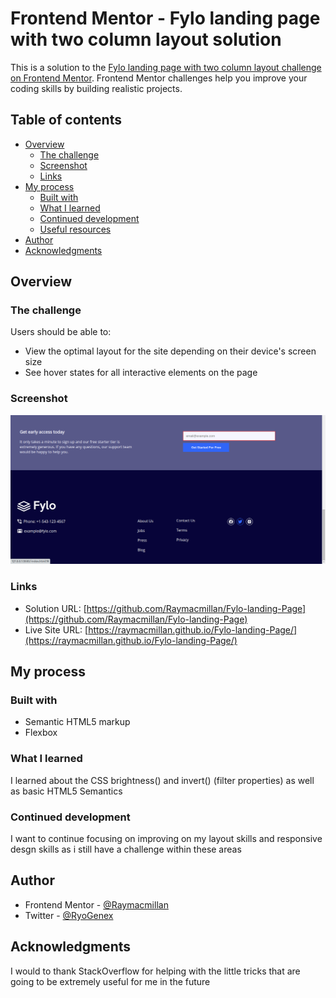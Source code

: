 # Frontend Mentor - Fylo landing page with two column layout solution

This is a solution to the [Fylo landing page with two column layout challenge on Frontend Mentor](https://www.frontendmentor.io/challenges/fylo-landing-page-with-two-column-layout-5ca5ef041e82137ec91a50f5). Frontend Mentor challenges help you improve your coding skills by building realistic projects. 

## Table of contents

- [Overview](#overview)
  - [The challenge](#the-challenge)
  - [Screenshot](#screenshot)
  - [Links](#links)
- [My process](#my-process)
  - [Built with](#built-with)
  - [What I learned](#what-i-learned)
  - [Continued development](#continued-development)
  - [Useful resources](#useful-resources)
- [Author](#author)
- [Acknowledgments](#acknowledgments)



## Overview

### The challenge

Users should be able to:

- View the optimal layout for the site depending on their device's screen size
- See hover states for all interactive elements on the page

### Screenshot

![](./design/Screenshot_32.png)

### Links

- Solution URL: [https://github.com/Raymacmillan/Fylo-landing-Page](https://github.com/Raymacmillan/Fylo-landing-Page)
- Live Site URL: [https://raymacmillan.github.io/Fylo-landing-Page/](https://raymacmillan.github.io/Fylo-landing-Page/)

## My process

### Built with

- Semantic HTML5 markup
- Flexbox

### What I learned

I learned about the CSS brightness() and invert() (filter properties) as well as basic HTML5 Semantics


### Continued development

I want to continue focusing on improving on my layout skills and responsive desgn skills as i still have a challenge within these areas

## Author
- Frontend Mentor - [@Raymacmillan](https://www.frontendmentor.io/profile/Raymacmillan)
- Twitter - [@RyoGenex](https://www.twitter.com/RyoGenex)

## Acknowledgments

I would to thank StackOverflow for helping with the little tricks that are going to be extremely useful for me in the future